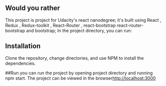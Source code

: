 ## Would you rather
This project is project for Udacity's react nanodegree;
it's built using React , Redux , Redux-toolkit , React-Router , react-bootstrap react-router-bootstrap and bootstrap;
In the project directory, you can run:

## Installation
Clone the repository, change directories, and use NPM to install the dependencies.

##Run
you can run the project by opening project directory and running npm start.
The project can be viewed in the browser[http://localhost:3000](http://localhost:3000)

